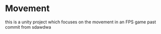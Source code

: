 # Movement
this is a unity project which focuses on the movement in an FPS game
past commit from 
sdawdwa